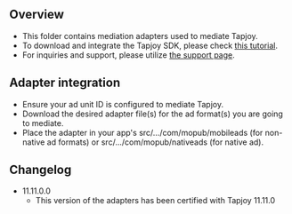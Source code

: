 ## Overview
  * This folder contains mediation adapters used to mediate Tapjoy.
  * To download and integrate the Tapjoy SDK, please check [this tutorial](https://dev.tapjoy.com/sdk-integration/android/getting-started-guide-publishers-android/).
  * For inquiries and support, please utilize [the support page](https://dev.tapjoy.com/contact-support/).
  
## Adapter integration
  * Ensure your ad unit ID is configured to mediate Tapjoy.
  * Download the desired adapter file(s) for the ad format(s) you are going to mediate.
  * Place the adapter in your app's src/.../com/mopub/mobileads (for non-native ad formats) or src/.../com/mopub/nativeads (for native ad).

## Changelog
  * 11.11.0.0
    * This version of the adapters has been certified with Tapjoy 11.11.0
